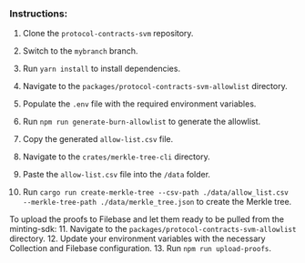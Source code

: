 ### Instructions:

1. Clone the `protocol-contracts-svm` repository.
2. Switch to the `mybranch` branch.
3. Run `yarn install` to install dependencies.

4. Navigate to the `packages/protocol-contracts-svm-allowlist` directory.
5. Populate the `.env` file with the required environment variables.
6. Run `npm run generate-burn-allowlist` to generate the allowlist.
7. Copy the generated `allow-list.csv` file.

8. Navigate to the `crates/merkle-tree-cli` directory.
9. Paste the `allow-list.csv` file into the `/data` folder.
10. Run `cargo run create-merkle-tree --csv-path ./data/allow_list.csv --merkle-tree-path ./data/merkle_tree.json` to create the Merkle tree.

To upload the proofs to Filebase and let them ready to be pulled from the minting-sdk:
11. Navigate to the `packages/protocol-contracts-svm-allowlist` directory.
12. Update your environment variables with the necessary Collection and Filebase configuration.
13. Run `npm run upload-proofs`.